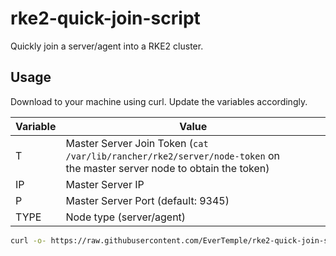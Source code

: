 # rke2-quick-join-script
Quickly join a server/agent into a RKE2 cluster.

## Usage
Download to your machine using curl. Update the variables accordingly.

| Variable  | Value |
| --- | --- |
| T  | Master Server Join Token (`cat /var/lib/rancher/rke2/server/node-token` on <br /> the master server node to obtain the token) |
| IP  | Master Server IP |
| P  | Master Server Port (default: 9345) |
| TYPE  | Node type (server/agent) |

```bash
curl -o- https://raw.githubusercontent.com/EverTemple/rke2-quick-join-script/master/join.sh | env T="$TOKEN" IP="$MASTER_NODE_IP" P="$MASTER_NODE_PORT" TYPE="$SERVER_TYPE" bash -x
```
